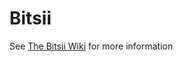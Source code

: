 # Bitsii

See [The Bitsii Wiki](https://gitlab.com/bitsii/Bitsii/-/wikis/home) for more information
